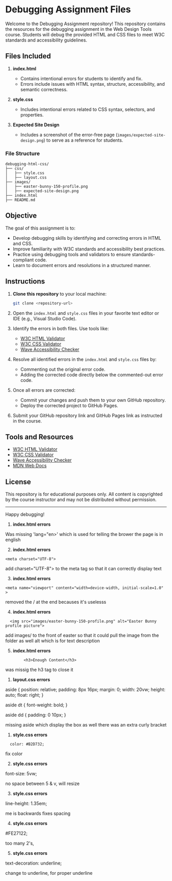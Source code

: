 # Debugging Assignment Files

Welcome to the Debugging Assignment repository! This repository contains the resources for the debugging assignment in the Web Design Tools course. Students will debug the provided HTML and CSS files to meet W3C standards and accessibility guidelines.

## Files Included

1. **index.html**
   - Contains intentional errors for students to identify and fix.
   - Errors include issues with HTML syntax, structure, accessibility, and semantic correctness.

2. **style.css**
   - Includes intentional errors related to CSS syntax, selectors, and properties.

3. **Expected Site Design**
   - Includes a screenshot of the error-free page (`images/expected-site-design.png`) to serve as a reference for students.

### File Structure
```
debugging-html-css/
├── css/
│   ├── style.css
│   ├── layout.css
├── images/
│   ├── easter-bunny-150-profile.png
│   ├── expected-site-design.png
├── index.html
├── README.md
```

## Objective

The goal of this assignment is to:
- Develop debugging skills by identifying and correcting errors in HTML and CSS.
- Improve familiarity with W3C standards and accessibility best practices.
- Practice using debugging tools and validators to ensure standards-compliant code.
- Learn to document errors and resolutions in a structured manner.

## Instructions

1. **Clone this repository** to your local machine:
   ```bash
   git clone <repository-url>
   ```

2. Open the `index.html` and `style.css` files in your favorite text editor or IDE (e.g., Visual Studio Code).

3. Identify the errors in both files. Use tools like:
   - [W3C HTML Validator](https://validator.w3.org/)
   - [W3C CSS Validator](https://jigsaw.w3.org/css-validator/)
   - [Wave Accessibility Checker](https://wave.webaim.org/)

4. Resolve all identified errors in the `index.html` and `style.css` files by:
   - Commenting out the original error code.
   - Adding the corrected code directly below the commented-out error code.

5. Once all errors are corrected:
   - Commit your changes and push them to your own GitHub repository.
   - Deploy the corrected project to GitHub Pages.

6. Submit your GitHub repository link and GitHub Pages link as instructed in the course.

## Tools and Resources

- [W3C HTML Validator](https://validator.w3.org/)
- [W3C CSS Validator](https://jigsaw.w3.org/css-validator/)
- [Wave Accessibility Checker](https://wave.webaim.org/)
- [MDN Web Docs](https://developer.mozilla.org/)

## License

This repository is for educational purposes only. All content is copyrighted by the course instructor and may not be distributed without permission.

---

Happy debugging!

1. **index.html errors**

<!-- <html> added lang-->
<html lang="en">

Was missing 'lang="en>' which is used for telling the brower the page is in english

2. **index.html errors**

<!--<meta>-->
    <meta charset="UTF-8">

add charset="UTF-8"> to the meta tag so that it can correctly display text

3. **index.html errors**

<!--<meta name="viewport" content="width=device-width, initial-scale=1.0" />. removed/-->
    <meta name="viewport" content="width=device-width, initial-scale=1.0" >

removed the / at the end becauses it's uselesss

4. **index.html errors**

<!-- <img src="easter-bunny-150-profile.png"> -->
      <img src="images/easter-bunny-150-profile.png" alt="Easter Bunny profile picture">

add images/ to the front of easter so that it could pull the image from the folder as well alt which is for text description 

5. **index.html errors**
<!-- <h3>Enough Content -->
            <h3>Enough Content</h3>

was missig the h3 tag to close it




1. **layout.css errors**

<!--
aside {
  position: relative;
  padding: 8px 16px;
  margin: 0;
  width: 20vw;
  height: auto;
  float: right;
}

dt {
  font-weight: bold;
}

dd {
  padding: 0 10px;
  }
}

*/ -->

aside {
  position: relative;
  padding: 8px 16px;
  margin: 0;
  width: 20vw;
  height: auto;
  float: right;
}

aside dt {
  font-weight: bold;
}

aside dd {
  padding: 0 10px;
}

missing aside which display the box as well there was an extra curly bracket








1. **style.css errors** 

<!--/*color: #B2;*/  -->
      color: #B2D732;

   fix color

2. **style.css errors** 

font-size: 5vw; 
<!--font-size: 5 vw;  -->

 no space between 5 & v, will resize

3. **style.css errors** 

line-height: 1.35em; 
<!--line-height: 1.35me;-->

me is backwards fixes spacing

4. **style.css errors** 
<!--color: #FE2712; -->
 #FE27122;

 too many 2's,

5. **style.css errors**  

<!--*text-decoration: all;
-->

text-decoration: underline; 

change to underline, for proper underline